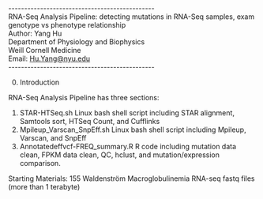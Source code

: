 ----------------------------------------------<br />
RNA-Seq Analysis Pipeline: detecting mutations in RNA-Seq samples, exam genotype vs phenotype relationship<br />
Author: Yang Hu<br />
Department of Physiology and Biophysics<br />
Weill Cornell Medicine<br />
Email: Hu.Yang@nyu.edu<br />
----------------------------------------------<br />

0. Introduction

RNA-Seq Analysis Pipeline has three sections:

1) STAR-HTSeq.sh                    Linux bash shell script including STAR alignment, Samtools sort, HTSeq Count, and Cufflinks
2) Mpileup_Varscan_SnpEff.sh        Linux bash shell script including Mpileup, Varscan, and SnpEff
3) Annotatedeffvcf-FREQ_summary.R   R code including mutation data clean, FPKM data clean, QC, hclust, and mutation/expression comparison.

Starting Materials:
155 Waldenström Macroglobulinemia RNA-seq fastq files (more than 1 terabyte)

